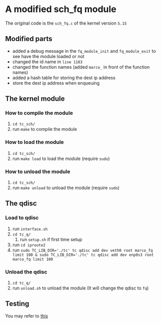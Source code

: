 # A modified sch_fq module

The original code is the `sch_fq.c` of the kernel version `5.15`

## Modified parts

- added a debug message in the `fq_module_init` and `fq_module_exit` to see have the module loaded or not
- changed the id name in `line 1103`
- changed the function names (added `marco_` in front of the function names)
- added a hash table for storing the dest ip address
- store the dest ip address when enqueuing

## The kernel module

### How to compile the module

1. `cd tc_sch/`
2. run `make` to compile the module

### How to load the module

1. `cd tc_sch/`
2. run `make load` to load the module (require `sudo`)

### How to unload the module

1. `cd tc_sch/`
2. run `make unload` to unload the module (require `sudo`)

## The qdisc

### Load to qdisc

1. run `interface.sh`
2. `cd tc_q/`
   1. run `setup.sh` if first time setup
3. run `cd iproute2`
4. run `sudo TC_LIB_DIR='./tc' tc qdisc add dev veth0 root marco_fq limit 100 & sudo TC_LIB_DIR='./tc' tc qdisc add dev enp0s3 root marco_fq limit 100`

### Unload the qdisc

1. `cd tc_q/`
2. run `unload.sh` to unload the module (It will change the qdisc to `fq`)

## Testing

You may refer to [this](test/README.md)

